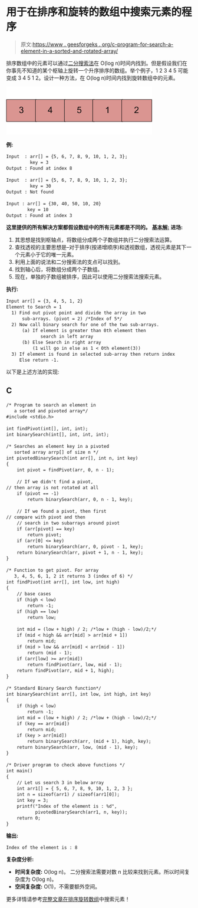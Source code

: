 # 用于在排序和旋转的数组中搜索元素的程序

> 原文:[https://www . geesforgeks . org/c-program-for-search-a-element-in-a-sorted-and-rotated-array/](https://www.geeksforgeeks.org/c-program-for-search-an-element-in-a-sorted-and-rotated-array/)

排序数组中的元素可以通过[二分搜索法](https://www.geeksforgeeks.org/binary-search/)在 O(log n)时间内找到。但是假设我们在你事先不知道的某个枢轴上旋转一个升序排序的数组。举个例子，1 2 3 4 5 可能变成 3 4 5 1 2。设计一种方法，在 O(log n)时间内找到旋转数组中的元素。

![sortedPivotedArray](img/c522cf12d6b34447ea37b38f556b4bfe.png)

**例:**

```
Input  : arr[] = {5, 6, 7, 8, 9, 10, 1, 2, 3};
         key = 3
Output : Found at index 8

Input  : arr[] = {5, 6, 7, 8, 9, 10, 1, 2, 3};
         key = 30
Output : Not found

Input : arr[] = {30, 40, 50, 10, 20}
        key = 10   
Output : Found at index 3
```

**这里提供的所有解决方案都假设数组中的所有元素都是不同的。**
**<u>基本解:</u>**
**进场:**

1.  其思想是找到枢轴点，将数组分成两个子数组并执行二分搜索法运算。
2.  查找透视的主要思想是–对于排序(按递增顺序)和透视数组，透视元素是其下一个元素小于它的唯一元素。
3.  利用上面的说法和二分搜索法的支点可以找到。
4.  找到轴心后，将数组分成两个子数组。
5.  现在，单独的子数组被排序，因此可以使用二分搜索法搜索元素。

**执行:**

```
Input arr[] = {3, 4, 5, 1, 2}
Element to Search = 1
  1) Find out pivot point and divide the array in two
      sub-arrays. (pivot = 2) /*Index of 5*/
  2) Now call binary search for one of the two sub-arrays.
      (a) If element is greater than 0th element then
             search in left array
      (b) Else Search in right array
          (1 will go in else as 1 < 0th element(3))
  3) If element is found in selected sub-array then return index
     Else return -1.
```

以下是上述方法的实现:

## C

```
/* Program to search an element in 
   a sorted and pivoted array*/
#include <stdio.h>

int findPivot(int[], int, int);
int binarySearch(int[], int, int, int);

/* Searches an element key in a pivoted 
   sorted array arrp[] of size n */
int pivotedBinarySearch(int arr[], int n, int key)
{
    int pivot = findPivot(arr, 0, n - 1);

    // If we didn't find a pivot, 
// then array is not rotated at all
    if (pivot == -1)
        return binarySearch(arr, 0, n - 1, key);

    // If we found a pivot, then first 
// compare with pivot and then
    // search in two subarrays around pivot
    if (arr[pivot] == key)
        return pivot;
    if (arr[0] <= key)
        return binarySearch(arr, 0, pivot - 1, key);
    return binarySearch(arr, pivot + 1, n - 1, key);
}

/* Function to get pivot. For array 
   3, 4, 5, 6, 1, 2 it returns 3 (index of 6) */
int findPivot(int arr[], int low, int high)
{
    // base cases
    if (high < low)
        return -1;
    if (high == low)
        return low;

    int mid = (low + high) / 2; /*low + (high - low)/2;*/
    if (mid < high && arr[mid] > arr[mid + 1])
        return mid;
    if (mid > low && arr[mid] < arr[mid - 1])
        return (mid - 1);
    if (arr[low] >= arr[mid])
        return findPivot(arr, low, mid - 1);
    return findPivot(arr, mid + 1, high);
}

/* Standard Binary Search function*/
int binarySearch(int arr[], int low, int high, int key)
{
    if (high < low)
        return -1;
    int mid = (low + high) / 2; /*low + (high - low)/2;*/
    if (key == arr[mid])
        return mid;
    if (key > arr[mid])
        return binarySearch(arr, (mid + 1), high, key);
    return binarySearch(arr, low, (mid - 1), key);
}

/* Driver program to check above functions */
int main()
{
    // Let us search 3 in below array
    int arr1[] = { 5, 6, 7, 8, 9, 10, 1, 2, 3 };
    int n = sizeof(arr1) / sizeof(arr1[0]);
    int key = 3;
    printf("Index of the element is : %d",
           pivotedBinarySearch(arr1, n, key));
    return 0;
}
```

**输出:**

```
Index of the element is : 8
```

**复杂度分析:**

*   **时间复杂度:** O(log n)。
    二分搜索法需要对数 n 比较来找到元素。所以时间复杂度为 O(log n)。
*   **空间复杂度:** O(1)，不需要额外空间。

更多详情请参考[完整文章在排序旋转数组](https://www.geeksforgeeks.org/search-an-element-in-a-sorted-and-pivoted-array/)中搜索元素！